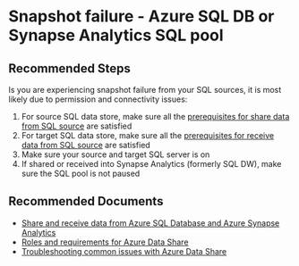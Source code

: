 <properties
  pagetitle="Snapshot failure - Azure SQL DB or Synapse Analytics SQL pool"
  service="microsoft.datashare"
  resource="accounts"
  ms.author="jife"
  selfhelptype="Generic"
  supporttopicids="32748887"
  productpesids="16762"
  cloudenvironments="public, fairfax, mooncake, blackforest, ussec, usnat"
  articleid="4e239cbe-7bc3-42b0-bc78-351a778dca5c"
  ownershipid="AzureData_DataShare" />
# Snapshot failure - Azure SQL DB or Synapse Analytics SQL pool

## **Recommended Steps**

Is you are experiencing snapshot failure from your SQL sources, it is most likely due to permission and connectivity issues:

   1. For source SQL data store, make sure all the [prerequisites for share data from SQL source](https://docs.microsoft.com/azure/data-share/how-to-share-from-sql#prerequisites-to-share-data) are satisfied
   1. For target SQL data store, make sure all the [prerequisites for receive data from SQL source](https://docs.microsoft.com/azure/data-share/how-to-share-from-sql#prerequisites-to-receive-data) are satisfied
   1. Make sure your source and target SQL server is on
   1. If shared or received into Synapse Analytics (formerly SQL DW), make sure the SQL pool is not paused

## **Recommended Documents**

* [Share and receive data from Azure SQL Database and Azure Synapse Analytics](https://docs.microsoft.com/azure/data-share/how-to-share-from-sql)
* [Roles and requirements for Azure Data Share](https://docs.microsoft.com/azure/data-share/concepts-roles-permissions)
* [Troubleshooting common issues with Azure Data Share](https://docs.microsoft.com/azure/data-share/data-share-troubleshoot)
